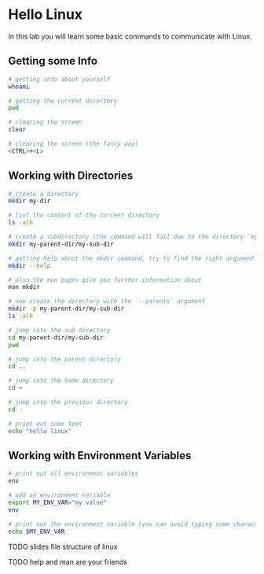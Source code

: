 # Hello Linux

In this lab you will learn some basic commands to communicate with Linux.

## Getting some Info

```bash
# getting info about yourself
whoami

# getting the current directory
pwd

# clearing the screen
clear

# clearing the screen (the fancy way)
<CTRL>+<L>
```

## Working with Directories

```bash
# create a directory
mkdir my-dir

# list the content of the current directory
ls -alh

# create a subdirectory (the command will fail due to the directory `my-parent-dir` does not exist yet)
mkdir my-parent-dir/my-sub-dir

# getting help about the mkdir command, try to find the right argument on your own
mkdir --help

# also the man pages give you further information about 
man mkdir

# now create the directory with the `--parents` argument
mkdir -p my-parent-dir/my-sub-dir
ls -alh

# jump into the sub directory
cd my-parent-dir/my-sub-dir
pwd

# jump into the parent directory
cd ..

# jump into the home directory
cd ~

# jump into the previous directory
cd -

# print out some text
echo "hello linux"
```

## Working with Environment Variables

```bash
# print out all environment variables
env

# add an environment variable
export MY_ENV_VAR="my value"
env

# print out the environment variable (you can avoid typing some characters via clicking tab after entering `echo $MY_`)
echo $MY_ENV_VAR
```


TODO slides file structure of linux

TODO help and man are your friends